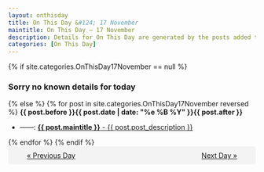 ```yaml
---
layout: onthisday
title: On This Day &#124; 17 November
maintitle: On This Day — 17 November
description: Details for On This Day are generated by the posts added to the website so the content is subject to changes/updates over time.
categories: [On This Day]
---
```


{% if site.categories.OnThisDay17November == null %}
<h3>Sorry no known details for today</h3>
{% else %}
{% for post in site.categories.OnThisDay17November reversed %}
<strong>{{ post.before }}{{ post.date | date: "%e %B %Y" }}{{ post.after }}</strong>
<ul>
<li> ——: <a class="{{ post.class }}" href="{{ post.url }}"><strong>{{ post.maintitle }}</strong> - {{ post.post_description }}</a></li>
</ul>
{% endfor %}
{% endif %}

<div style="background-color: #f3f3f3; padding: 10px; border-radius: 5px; text-align: center; display: flex; justify-content: space-evenly;">
<a href="/onthisday/11/11-16">« Previous Day</a>
<span style="visibility:hidden;">[ Visit Leap Year February 29 ]</span>
<a href="/onthisday/11/11-18">Next Day »</a>
</div>
